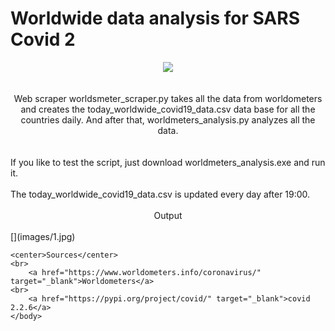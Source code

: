 <!DOCTYPE HTML>
<html>
  <body>
  <head>
    <h1>Worldwide data analysis for SARS Covid 2</h1>
  <center><i><img src="https://www.python.org/static/apple-touch-icon-72x72-precomposed.png"></i></center>
  </head>
  <br>
  <br>
  <body>
  <center>Web scraper worldsmeter_scraper.py takes all the data from worldometers and creates the today_worldwide_covid19_data.csv data       base for all the countries daily. And after that, worldmeters_analysis.py analyzes all the data.</center>
    <br>
    <br>
    If you like to test the script, just download worldmeters_analysis.exe and run it.
    <br>
    <br>
    The today_worldwide_covid19_data.csv is updated every day after 19:00.
    <br>
    <br>
    <center>Output</center>
    <br>
    [](images/1.jpg)
    
    
    
    <center>Sources</center>
    <br>
        <a href="https://www.worldometers.info/coronavirus/" target="_blank">Worldometers</a>
    <br>
        <a href="https://pypi.org/project/covid/" target="_blank">covid 2.2.6</a>
    </body>
   </html>

